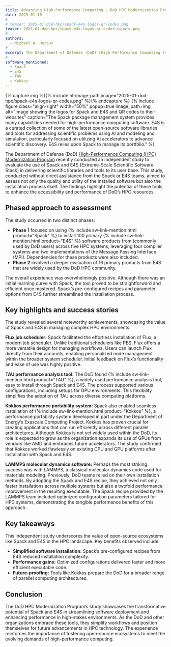 ```yaml
---
title: Advancing High-Performance Computing - DoD HPC Modernization Program Uses Spack and E4S
date: 2025-01-10
#
# teaser: 2025-01-dod-hpc/spack-e4s-logos-qr-codes.png
teaser: 2025-01-dod-hpc/spack-e4s-logos-qr-codes-square.png
#
authors:
  - Michael A. Heroux
#
excerpt: The Department of Defense (DoD) [High-Performance Computing (HPC) Modernization Program](https://www.hpc.mil/) recently conducted an independent study to evaluate the use of Spack and E4S (Extreme-Scale Scientific Software Stack) in delivering scientific libraries and tools to its user base. This study, conducted without direct assistance from the Spack or E4S teams, aimed to assess not only the quality and utility of the installed software but also the installation process itself. The findings highlight the potential of these tools to enhance the accessibility and performance of DoD’s HPC resources.
#
software_mentioned:
  - Spack
  - E4S
  - TAU
  - Kokkos
---
```

{% capture img %}{% include hl-image-path image="2025-01-dod-hpc/spack-e4s-logos-qr-codes.png" %}{% endcapture %}
{% include figure class="align-right" width="50%" popup=true image_path=img alt="Image showing the logos for Spack and E4S and QR codes to their websites" caption="The Spack package management system provides many capabilities needed for high-performance computing software.  E4S is a curated collection of some of the latest open-source software libraries and tools for addressing scientific problems using AI and modeling and simulation, particularly focused on utilizing AI accelerators to advance scientific discovery.  E4S relies upon Spack to manage its portfolio." %}

The Department of Defense (DoD) [High-Performance Computing (HPC) Modernization Program](https://www.hpc.mil/) recently conducted an independent study to evaluate the use of Spack and E4S (Extreme-Scale Scientific Software Stack) in delivering scientific libraries and tools to its user base. This study, conducted without direct assistance from the Spack or E4S teams, aimed to assess not only the quality and utility of the installed software but also the installation process itself. The findings highlight the potential of these tools to enhance the accessibility and performance of DoD’s HPC resources.

## Phased approach to assessment

The study occurred in two distinct phases:
- **Phase 1** focused on using {% include sw-link-mention.html product="Spack" %} to install 100 primary {% include sw-link-mention.html product="E4S" %} software products from (commonly used by DoD users) across five HPC systems, leveraging four compiler systems and two implementations of the Message Passing Interface (MPI). Dependencies for these products were also included.
- **Phase 2** involved a deeper evaluation of 16 primary products from E4S that are widely used by the DoD HPC community.

The overall experience was overwhelmingly positive. Although there was an initial learning curve with Spack, the tool proved to be straightforward and efficient once mastered. Spack’s pre-configured recipes and parameter options from E4S further streamlined the installation process.

## Key highlights and success stories
The study revealed several noteworthy achievements, showcasing the value of Spack and E4S in managing complex HPC environments.

**Flux job scheduler:**
Spack facilitated the effortless installation of Flux, a modern job scheduler. Unlike traditional schedulers like PBS, Flux offers a more versatile design for managing workflows. Users can launch Flux directly from their accounts, enabling personalized node management within the broader system scheduler. Initial feedback on Flux’s functionality and ease of use was highly positive.


**TAU performance analysis tool:**
The DoD found {% include sw-link-mention.html product="TAU" %}, a widely used performance analysis tool, easy to install through Spack and E4S. The process supported various configurations, including setups for GPU environments. This flexibility simplifies the adoption of TAU across diverse computing platforms.

**Kokkos performance portability system:**
Spack also enabled seamless installation of {% include sw-link-mention.html product="Kokkos" %}, a performance portability system developed in part under the Department of Energy’s Exascale Computing Project. Kokkos has proven crucial for creating applications that can run efficiently across different parallel architectures.  Although Kokkos is not yet widely used within the DoD, its role is expected to grow as the organization expands its use of GPUs from vendors like AMD and embraces future accelerators. The study confirmed that Kokkos worked flawlessly on existing CPU and GPU platforms after installation with Spack and E4S.

**LAMMPS molecular dynamics software:**
Perhaps the most striking success was with LAMMPS, a classical molecular dynamics code used for materials modeling. Previously, DoD teams relied on their own installation methods. By adopting the Spack and E4S recipe, they achieved not only faster installations across multiple systems but also a twofold performance improvement in the resulting executable. The Spack recipe provided by the LAMMPS team included optimized configuration parameters tailored for HPC systems, demonstrating the tangible performance benefits of this approach.

## Key takeaways
This independent study underscores the value of open-source ecosystems like Spack and E4S in the HPC landscape. Key benefits observed include:
- **Simplified software installation:** Spack’s pre-configured recipes from E4S reduced installation complexity.
- **Performance gains:** Optimized configurations delivered faster and more efficient executable code.
- **Future-proofing:** Tools like Kokkos prepare the DoD for a broader range of parallel computing architectures.

## Conclusion
The DoD HPC Modernization Program’s study showcases the transformative potential of Spack and E4S in streamlining software deployment and enhancing performance in high-stakes environments. As the DoD and other organizations embrace these tools, they simplify workflows and position themselves for future advancements in HPC technology. The experience reinforces the importance of fostering open-source ecosystems to meet the evolving demands of high-performance computing.